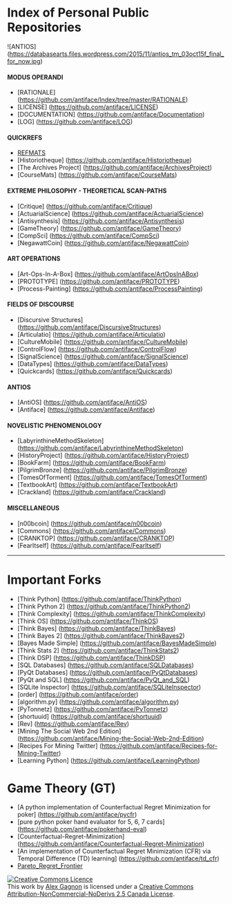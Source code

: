 Index of Personal Public Repositories
=====================================

![ANTIOS] (https://databasearts.files.wordpress.com/2015/11/antios_tm_03oct15f_final_for_now.jpg)

#### MODUS OPERANDI
  * [RATIONALE] (https://github.com/antiface/Index/tree/master/RATIONALE)
  * [LICENSE] (https://github.com/antiface/LICENSE)
  * [DOCUMENTATION] (https://github.com/antiface/Documentation)
  * [LOG] (https://github.com/antiface/LOG)

#### QUICKREFS
  * [REFMATS](https://github.com/antiface/Refmats)
  * [Historiotheque] (https://github.com/antiface/Historiotheque)
  * [The Archives Project] (https://github.com/antiface/ArchivesProject)
  * [CourseMats] (https://github.com/antiface/CourseMats)

#### EXTREME PHILOSOPHY - THEORETICAL SCAN-PATHS
  * [Critique] (https://github.com/antiface/Critique)
  * [ActuarialScience] (https://github.com/antiface/ActuarialScience)
  * [Antisynthesis] (https://github.com/antiface/Antisynthesis)
  * [GameTheory] (https://github.com/antiface/GameTheory)
  * [CompSci] (https://github.com/antiface/CompSci)
  * [NegawattCoin] (https://github.com/antiface/NegawattCoin)

#### ART OPERATIONS
  * [Art-Ops-In-A-Box] (https://github.com/antiface/ArtOpsInABox)
  * [PROTOTYPE] (https://github.com/antiface/PROTOTYPE)
  * [Process-Painting] (https://github.com/antiface/ProcessPainting)

#### FIELDS OF DISCOURSE
  * [Discursive Structures] (https://github.com/antiface/DiscursiveStructures)
  * [Articulatio] (https://github.com/antiface/Articulatio)
  * [CultureMobile] (https://github.com/antiface/CultureMobile)
  * [ControlFlow] (https://github.com/antiface/ControlFlow)
  * [SignalScience] (https://github.com/antiface/SignalScience)
  * [DataTypes] (https://github.com/antiface/DataTypes)
  * [Quickcards] (https://github.com/antiface/Quickcards)

#### ANTIOS
  * [AntiOS] (https://github.com/antiface/AntiOS)
  * [Antiface] (https://github.com/antiface/Antiface)

#### NOVELISTIC PHENOMENOLOGY
  * [LabyrinthineMethodSkeleton] (https://github.com/antiface/LabyrinthineMethodSkeleton)
  * [HistoryProject] (https://github.com/antiface/HistoryProject)
  * [BookFarm] (https://github.com/antiface/BookFarm)
  * [PilgrimBronze] (https://github.com/antiface/PilgrimBronze)
  * [TomesOfTorment] (https://github.com/antiface/TomesOfTorment)
  * [TextbookArt] (https://github.com/antiface/TextbookArt)
  * [Crackland] (https://github.com/antiface/Crackland)

#### MISCELLANEOUS
  * [n00bcoin] (https://github.com/antiface/n00bcoin)
  * [Commons] (https://github.com/antiface/Commons)
  * [CRANKTOP] (https://github.com/antiface/CRANKTOP)
  * [FearItself] (https://github.com/antiface/FearItself)

- - - - -

Important Forks
===============
* [Think Python] (https://github.com/antiface/ThinkPython)
* [Think Python 2] (https://github.com/antiface/ThinkPython2)
* [Think Complexity] (https://github.com/antiface/ThinkComplexity)
* [Think OS] (https://github.com/antiface/ThinkOS)
* [Think Bayes] (https://github.com/antiface/ThinkBayes)
* [Think Bayes 2] (https://github.com/antiface/ThinkBayes2)
* [Bayes Made Simple] (https://github.com/antiface/BayesMadeSimple)
* [Think Stats 2] (https://github.com/antiface/ThinkStats2)
* [Think DSP] (https://github.com/antiface/ThinkDSP)
* [SQL Databases] (https://github.com/antiface/SQLDatabases)
* [PyQt Databases] (https://github.com/antiface/PyQtDatabases)
* [PyQt and SQL] (https://github.com/antiface/PyQt_and_SQL)
* [SQLite Inspector] (https://github.com/antiface/SQLiteInspector)
* [order] (https://github.com/antiface/order)
* [algorithm.py] (https://github.com/antiface/algorithm.py)
* [PyTonnetz] (https://github.com/antiface/PyTonnetz)
* [shortuuid] (https://github.com/antiface/shortuuid)
* [Rev] (https://github.com/antiface/Rev)
* [Mining The Social Web 2nd Edition] (https://github.com/antiface/Mining-the-Social-Web-2nd-Edition)
* [Recipes For Mining Twitter] (https://github.com/antiface/Recipes-for-Mining-Twitter)
* [Learning Python] (https://github.com/antiface/LearningPython)

Game Theory (GT)
================
* [A python implementation of Counterfactual Regret Minimization for poker] (https://github.com/antiface/pycfr)
* [pure python poker hand evaluator for 5, 6, 7 cards] (https://github.com/antiface/pokerhand-eval)
* [Counterfactual-Regret-Minimization] (https://github.com/antiface/Counterfactual-Regret-Minimization)
* [An implementation of Counterfactual Regret Minimization (CFR) via Temporal Difference (TD) learning] (https://github.com/antiface/td_cfr)
* [Pareto_Regret_Frontier](https://github.com/antiface/Pareto_Regret_Frontier)

<a rel="license" href="http://creativecommons.org/licenses/by-nc-nd/2.5/ca/deed.en_GB"><img alt="Creative Commons Licence" style="border-width:0" src="http://i.creativecommons.org/l/by-nc-nd/2.5/ca/80x15.png" /></a><br />This work by <a xmlns:cc="http://creativecommons.org/ns#" href="http://alexgagnon.com" property="cc:attributionName" rel="cc:attributionURL">Alex Gagnon</a> is licensed under a <a rel="license" href="http://creativecommons.org/licenses/by-nc-nd/2.5/ca/deed.en_GB">Creative Commons Attribution-NonCommercial-NoDerivs 2.5 Canada License</a>.
